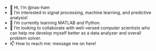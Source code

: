 - 👋 Hi, I’m @nas-ham
- 👀 I’m interested in signal processing, machine learning, and predictive analysis!
- 🌱 I’m currently learning MATLAB and Python.
- 💞️ I’m looking to collaborate with well-versed computer scientists who can help me develop myself better as a data analyzer and overall problem solver.
- 📫 How to reach me: message me on here!

<!---
nas-ham/nas-ham is a ✨ special ✨ repository because its `README.md` (this file) appears on your GitHub profile.
You can click the Preview link to take a look at your changes.
--->
